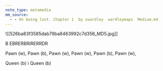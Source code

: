 ```yaml
---
note_type: metamedia
mm_source:
  - - On being lost. Chapter 1  by swardley  wardleymaps  Medium.md
---
```


![[526ba83f3585dab79ba8463992c7d356_MD5.jpg]]

B EBRERBRIRERRDR

Pawn (w), Pawn (b), Pawn (w), Pawn (w), Pawn (b), Pawn (w),

Queen (b) i Queen (b)


